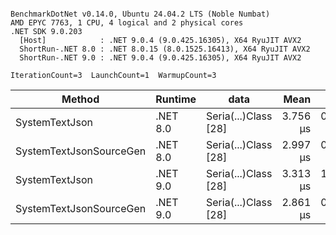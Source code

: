 ```

BenchmarkDotNet v0.14.0, Ubuntu 24.04.2 LTS (Noble Numbat)
AMD EPYC 7763, 1 CPU, 4 logical and 2 physical cores
.NET SDK 9.0.203
  [Host]            : .NET 9.0.4 (9.0.425.16305), X64 RyuJIT AVX2
  ShortRun-.NET 8.0 : .NET 8.0.15 (8.0.1525.16413), X64 RyuJIT AVX2
  ShortRun-.NET 9.0 : .NET 9.0.4 (9.0.425.16305), X64 RyuJIT AVX2

IterationCount=3  LaunchCount=1  WarmupCount=3  

```
| Method                  | Runtime  | data                 | Mean     | Error     | StdDev    | Min      | Max      | Gen0   | Allocated |
|------------------------ |--------- |--------------------- |---------:|----------:|----------:|---------:|---------:|-------:|----------:|
| SystemTextJson          | .NET 8.0 | Seria(...)Class [28] | 3.756 μs | 0.1610 μs | 0.0088 μs | 3.751 μs | 3.766 μs | 0.1259 |   2.07 KB |
| SystemTextJsonSourceGen | .NET 8.0 | Seria(...)Class [28] | 2.997 μs | 0.0634 μs | 0.0035 μs | 2.993 μs | 3.000 μs | 0.1335 |    2.2 KB |
| SystemTextJson          | .NET 9.0 | Seria(...)Class [28] | 3.313 μs | 1.5336 μs | 0.0841 μs | 3.251 μs | 3.409 μs | 0.1259 |   2.07 KB |
| SystemTextJsonSourceGen | .NET 9.0 | Seria(...)Class [28] | 2.861 μs | 0.4688 μs | 0.0257 μs | 2.834 μs | 2.885 μs | 0.1335 |    2.2 KB |

